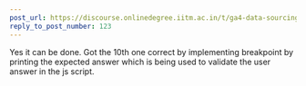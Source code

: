 ```yaml
---
post_url: https://discourse.onlinedegree.iitm.ac.in/t/ga4-data-sourcing-discussion-thread-tds-jan-2025/165959/130
reply_to_post_number: 123
---
```

Yes it can be done. Got the 10th one correct by implementing breakpoint by printing the expected answer which is being used to validate the user answer in the js script.